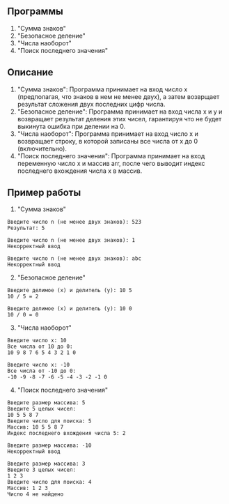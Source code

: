 ## Программы
1. "Сумма знаков"
2. "Безопасное деление"
3. "Числа наоборот"
4. "Поиск последнего значения"
## Описание
1. "Сумма знаков": Программа принимает на вход число x (предполагая, что знаков в нем не менее двух), а затем возврщает результат сложения двух последних цифр числа.
2. "Безопасное деление": Программа принимает на вход числа x и y и возвращает результат деления этих чисел, гарантируя что не будет выкинута ошибка при делении на 0.
3. "Числа наоборот": Программа принимает на вход число x и возвращает строку, в которой записаны все числа от x до 0 (включительно).
4. "Поиск последнего значения": Программа принимает на вход переменную число x и массив arr, после чего выводит индекс последнего вхождения числа x в массив.
## Пример работы
1. "Сумма знаков"
```
Введите число n (не менее двух знаков): 523
Результат: 5
```
```
Введите число n (не менее двух знаков): 1
Некорректный ввод
```
```
Введите число n (не менее двух знаков): abc
Некорректный ввод
```
2. "Безопасное деление"
```
Введите делимое (x) и делитель (y): 10 5
10 / 5 = 2
```
```
Введите делимое (x) и делитель (y): 10 0
10 / 0 = 0
```
3. "Числа наоборот"
```
Введите число x: 10
Все числа от 10 до 0: 
10 9 8 7 6 5 4 3 2 1 0
```
```
Введите число x: -10
Все числа от -10 до 0: 
-10 -9 -8 -7 -6 -5 -4 -3 -2 -1 0
```
4. "Поиск последнего значения"
```
Введите размер массива: 5 
Введите 5 целых чисел:
10 5 5 8 7
Введите число для поиска: 5
Массив: 10 5 5 8 7 
Индекс последнего вхождения числа 5: 2
```
```
Введите размер массива: -10
Некорректный ввод
```
```
Введите размер массива: 3
Введите 3 целых чисел:
1 2 3
Введите число для поиска: 4
Массив: 1 2 3 
Число 4 не найдено
```
